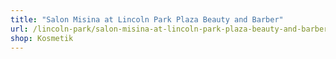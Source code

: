 ```yaml
---
title: "Salon Misina at Lincoln Park Plaza Beauty and Barber"
url: /lincoln-park/salon-misina-at-lincoln-park-plaza-beauty-and-barber/
shop: Kosmetik
---
```

